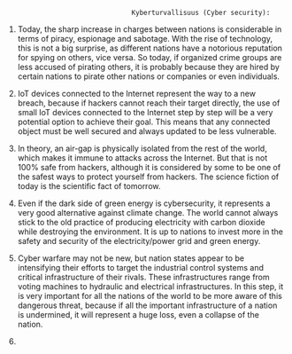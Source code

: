                                     Kyberturvallisuus (Cyber security):
 
 1. Today, the sharp increase in charges between nations is considerable in terms of piracy, espionage and sabotage.
With the rise of technology, this is not a big surprise, as different nations have a notorious reputation for spying on others, vice versa. So today, if organized crime groups are less accused of pirating others, it is probably because they are hired by certain nations to pirate other nations or companies or even individuals.

2. IoT devices connected to the Internet represent the way to a new breach, because if hackers cannot reach their target directly, the use of small IoT devices connected to the Internet step by step will be a very potential option to achieve their goal.
This means that any connected object must be well secured and always updated to be less vulnerable.

3. In theory, an air-gap is physically isolated from the rest of the world, which makes it immune to attacks across the Internet. But that is not 100% safe from hackers, although it is considered by some to be one of the safest ways to protect yourself from hackers.
The science fiction of today is the scientific fact of tomorrow.

4. Even if the dark side of green energy is cybersecurity, it represents a very good alternative against climate change.
The world cannot always stick to the old practice of producing electricity with carbon dioxide while destroying the environment.
It is up to nations to invest more in the safety and security of the electricity/power grid and green energy.

5. Cyber warfare may not be new, but nation states appear to be intensifying their efforts to target the industrial control systems and critical infrastructure of their rivals. These infrastructures range from voting machines to hydraulic and electrical infrastructures.
In this step, it is very important for all the nations of the world to be more aware of this dangerous threat, because if all the important infrastructure of a nation is undermined, it will represent a huge loss, even a collapse of the nation.

6. 
